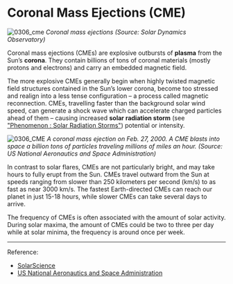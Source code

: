 # Coronal Mass Ejections (CME)

![0306_cme](./static/0306_cme.jpg)
*Coronal mass ejections (Source:  Solar Dynamics Observatory)*

Coronal mass ejections (CMEs) are explosive outbursts of **plasma** from the Sun’s **corona**. They contain billions of tons of coronal materials (mostly protons and electrons) and carry an embedded magnetic field.

The more explosive CMEs generally begin when highly twisted magnetic field structures contained in the Sun’s lower corona, become too stressed and realign into a less tense configuration – a process called magnetic reconnection. CMEs, travelling faster than the background solar wind speed, can generate a shock wave which can accelerate charged particles ahead of them – causing increased **solar radiation storm** (see ["Phenomenon : Solar Radiation Storms"](#/en/section/phenomena/solar-radiation-storm)) potential or intensity. 

![0306_CME](./static/0306_CME.gif)
*A coronal mass ejection on Feb. 27, 2000. A CME blasts into space a billion tons of particles traveling millions of miles an hour. (Source: US National Aeronautics and Space Administration)*

In contrast to solar flares, CMEs are not particularly bright, and may take hours to fully erupt from the Sun. CMEs travel outward from the Sun at speeds ranging from slower than 250 kilometers per second (km/s) to as fast as near 3000 km/s. The fastest Earth-directed CMEs can reach our planet in just 15-18 hours, while slower CMEs can take several days to arrive. 

The frequency of CMEs is often associated with the amount of solar activity. During solar maxima, the amount of CMEs could be two to three per day while at solar minima, the frequency is around once per week.

---

Reference: 

- [SolarScience](https://solarscience.msfc.nasa.gov/CMEs.shtml)
- [US National Aeronautics and Space Administration](https://solarscience.msfc.nasa.gov/CMEs.shtml)
